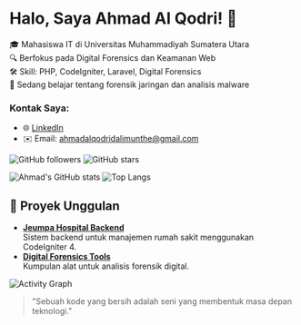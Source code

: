 # Halo, Saya Ahmad Al Qodri! 👋
🎓 Mahasiswa IT di Universitas Muhammadiyah Sumatera Utara  
🔍 Berfokus pada Digital Forensics dan Keamanan Web  
🛠️ Skill: PHP, CodeIgniter, Laravel, Digital Forensics  
🌱 Sedang belajar tentang forensik jaringan dan analisis malware  

### Kontak Saya:
- 🌐 [LinkedIn](www.linkedin.com/in/ahmad-al-qodri-azizi-dalimunthe-8628072b8)
- ✉️ Email: ahmadalqodridalimunthe@gmail.com

![GitHub followers](https://img.shields.io/github/followers/qodrizizi?style=social)
![GitHub stars](https://img.shields.io/github/stars/qodrizizi?style=social)

![Ahmad's GitHub stats](https://github-readme-stats.vercel.app/api?qodrizizi=qodrizizi&show_icons=true&theme=radical)
![Top Langs](https://github-readme-stats.vercel.app/api/top-langs/?qodrizizi=qodrizizi&layout=compact)

## 🌟 Proyek Unggulan
- [**Jeumpa Hospital Backend**](https://github.com/qodrizizi/jeumpa-hospital)  
  Sistem backend untuk manajemen rumah sakit menggunakan CodeIgniter 4.
- [**Digital Forensics Tools**](https://github.com/qodrizizi/forensics-tools)  
  Kumpulan alat untuk analisis forensik digital.

![Activity Graph](https://github-readme-activity-graph.cyclic.app/graph?qodrizizi=qodrizizi&theme=github)


> "Sebuah kode yang bersih adalah seni yang membentuk masa depan teknologi."  
